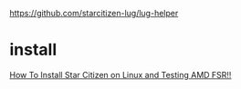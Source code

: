 https://github.com/starcitizen-lug/lug-helper

# install
[How To Install Star Citizen on Linux and Testing AMD FSR!!](https://youtu.be/2v_KVYIyYzc)
